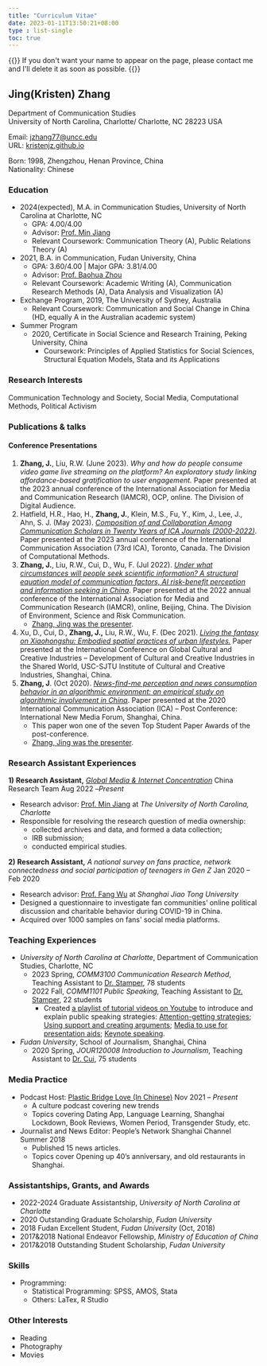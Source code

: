 ```yaml
---
title: "Curriculum Vitae"
date: 2023-01-11T13:50:21+08:00
type : list-single
toc: true
---
```

{{<block class="note">}}
If you don't want your name to appear on the page, please contact me and I'll delete it as soon as possible.
{{<end>}}

## Jing(Kristen) Zhang

Department of Communication Studies\
University of North Carolina, Charlotte/
Charlotte, NC 28223 USA

Email: jzhang77@uncc.edu\
URL: [kristenjz.github.io](https://kristenjz.github.io/)

Born: 1998, Zhengzhou, Henan Province, China\
Nationality: Chinese

### Education
- 2024(expected), M.A. in Communication Studies, University of North Carolina at Charlotte, NC
  - GPA: 4.00/4.00
  - Advisor: [Prof. Min Jiang](https://pages.charlotte.edu/min-jiang/) 
  - Relevant Coursework: Communication Theory (A), Public Relations Theory (A)
- 2021, B.A. in Communication, Fudan University, China
  - GPA: 3.60/4.00 | Major GPA: 3.81/4.00
  - Advisor: [Prof. Baohua Zhou](http://www.xwxy.fudan.edu.cn/dm/Show.aspx?info_lb=4&flag=4&info_id=7)
  - Relevant Coursework: Academic Writing (A), Communication Research Methods (A), Data Analysis and Visualization (A)
- Exchange Program, 2019, The University of Sydney, Australia
  - Relevant Coursework: Communication and Social Change in China (HD, equally A in the Australian academic system)
- Summer Program
  - 2020, Certificate in Social Science and Research Training, Peking University, China
    - Coursework: Principles of Applied Statistics for Social Sciences, Structural Equation Models, Stata and its Applications

### Research Interests
Communication Technology and Society, Social Media, Computational Methods, Political Activism

### Publications & talks
#### Conference Presentations
1. **Zhang, J.**, Liu, R.W. (June 2023). *Why and how do people consume video game live streaming on the platform? An exploratory study linking affordance-based gratification to user engagement.* Paper presented at the 2023 annual conference of the International Association for Media and Communication Research (IAMCR), OCP, online. The Division of Digital Audience.
2. Hatfield, H.R., Hao, H., **Zhang, J.**, Klein, M.S., Fu, Y., Kim, J., Lee, J., Ahn, S. J. (May 2023). [*Composition of and Collaboration Among Communication Scholars in Twenty Years of ICA Journals (2000-2022)*](https://kristenjz.github.io/file/ICA2023_CompMethods.pdf). Paper presented at the 2023 annual conference of the International Communication Association (73rd ICA), Toronto, Canada. The Division of Computational Methods.
3. **Zhang, J.**, Liu, R.W., Cui, D., Wu, F. (Jul 2022). [*Under what circumstances will people seek scientific information? A structural equation model of communication factors, AI risk-benefit perception and information seeking in China*](https://kristenjz.github.io/file/IAMCR_2022_ScienceComm.pdf). Paper presented at the 2022 annual conference of the International Association for Media and Communication Research (IAMCR), online, Beijing, China. The Division of Environment, Science and Risk Communication.
   - [Zhang, Jing was the presenter](https://vimeo.com/722534868/64a926efc3).
4. Xu, D., Cui, D., **Zhang, J.,** Liu, R.W., Wu, F. (Dec 2021). [*Living the fantasy on Xiaohongshu: Embodied spatial practices of urban lifestyles.*](https://docs.google.com/presentation/d/1SbGMRtj8oXnirvR3hworf49nf1S7SDIp/edit?usp=sharing&ouid=101612066207925813842&rtpof=true&sd=true) Paper presented at the International Conference on Global Cultural and Creative Industries – Development of Cultural and Creative Industries in the Shared World, USC-SJTU Institute of Cultural and Creative Industries, Shanghai, China.
5. **Zhang, J**. (Oct 2020). [*News-find-me perception and news consumption behavior in an algorithmic environment: an empirical study on algorithmic involvement in China*](https://kristenjz.github.io/file/ICApost2020_NewMedia.pdf). Paper presented at the 2020 International Communication Association (ICA) – Post Conference: International New Media Forum, Shanghai, China. 
   - This paper won one of the seven Top Student Paper Awards of the post-conference.
   - [Zhang, Jing was the presenter](https://docs.google.com/presentation/d/1Pf9r2S-rcfJfF05sZNk6xYyp_KBu7xKN/edit?usp=sharing&ouid=101612066207925813842&rtpof=true&sd=true). 

### Research Assistant Experiences

**1)**  **Research Assistant,** [*Global Media & Internet Concentration*](https://gmicp.org/project/china/) China Research Team     Aug 2022 –*Present*

- Research advisor: [Prof. Min Jiang](https://pages.charlotte.edu/min-jiang/) at *The University of North Carolina, Charlotte*
- Responsible for resolving the research question of media ownership:
  - collected archives and data, and formed a data collection;
  - IRB submission;
  - conducted empirical studies.

**2)**  **Research Assistant,** *A national survey on fans practice, network connectedness and social participation of teenagers in Gen Z*           				            Jan 2020 – Feb 2020

- Research advisor: [Prof. Fang Wu](https://smd.sjtu.edu.cn/teacher/detail/id/175) at *Shanghai Jiao Tong University*
- Designed a questionnaire to investigate fan communities’ online political discussion and charitable behavior during COVID-19 in China.
- Acquired over 1000 samples on fans' social media platforms.

### Teaching Experiences

- *University of North Carolina at Charlotte*, Department of Communication Studies, Charlotte, NC
  - 2023 Spring, *COMM3100 Communication Research Method*, Teaching Assistant to [Dr. Stamper](https://pages.charlotte.edu/brandy-stamper/),  78 students 
  - 2022 Fall, *COMM1101 Public Speaking*, Teaching Assistant to [Dr. Stamper](https://pages.charlotte.edu/brandy-stamper/), 22 students
    - Created [a playlist of tutorial videos on Youtube](https://www.youtube.com/watch?v=XqDUNo9Qy5E&list=PL_Q8KSxkpW2XvVG8qvH9NMsRqXuXDYMsj) to introduce and explain public speaking strategies: [Attention-getting strategies](https://www.youtube.com/watch?v=XqDUNo9Qy5E&list=PL_Q8KSxkpW2XvVG8qvH9NMsRqXuXDYMsj); [Using support and creating arguments](https://www.youtube.com/watch?v=a_aNaDyEdEg); [Media to use for presentation aids](https://www.youtube.com/watch?v=UhZ1vL6H7Do); [Keynote speaking](https://www.youtube.com/watch?v=60hTb-WOM14).									
- *Fudan University*, School of Journalism, Shanghai, China       
  - 2020 Spring, *JOUR120008 Introduction to Journalism*, Teaching Assistant to [Dr. Cui](http://www.xwxy.fudan.edu.cn/node2/fdxwxy/n1339/n1340/n1344/n1370/n1372/u1ai112758.html), 75 students

### Media Practice

- Podcast Host: [Plastic Bridge Love (In Chinese)](https://plasbridlove.podcast.xyz/)																Nov 2021 – *Present*
  - A culture podcast covering new trends
  - Topics covering Dating App, Language Learning, Shanghai Lockdown, Book Reviews, Women Period, Transgender Study, etc.
- Journalist and News Editor: People’s Network Shanghai Channel                                      Summer 2018
  - Published 15 news articles.
  - Topics cover Opening up 40’s anniversary, and old restaurants in Shanghai.


### Assistantships, Grants, and Awards

- 2022-2024    Graduate Assistantship, *University of North Carolina at Charlotte*
- 2020              Outstanding Graduate Scholarship, *Fudan University*
- 2018              Fudan Excellent Student, *Fudan University* (Oct, 2018)
- 2017&2018  National Endeavor Fellowship, *Ministry of Education of China* 
- 2017&2018  Outstanding Student Scholarship, *Fudan University*

### Skills

- Programming:
  - Statistical Programming: SPSS, AMOS, Stata
  - Others: LaTex, R Studio

### Other Interests

- Reading
- Photography
- Movies

